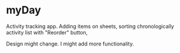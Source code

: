 # myDay
Activity tracking app. Adding items on sheets, sorting chronologically activity list with "Reorder" button,

Design might change. I might add more functionality.

